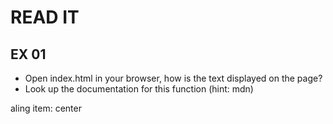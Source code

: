 # READ IT
## EX 01
* Open index.html in your browser, how is the text displayed on the page?
* Look up the documentation for this function (hint: mdn)

aling item: center